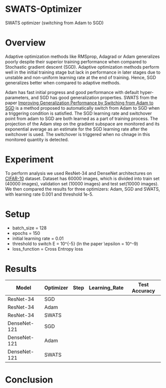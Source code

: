 # SWATS-Optimizer
SWATS optimizer (switching from Adam to SGD)

# Overview
Adaptive optimization methods like RMSprop, Adagrad or Adam generalizes poorly despite their superior training performance when compared to Stochastic gradient descent (SGD). Adaptive optimization methods perform well in the initial training stage but lack in performance in later stages due to unstable and non-uniform learning rate at the end of training. Hence, SGD generalizes better when compared to adaptive methods.

Adam has fast initial progress and good performance with default hyper-parameters, and SGD has good generalization properties. SWATS from the paper [Improving Generalization Performance by Switching from Adam to SGD](https://arxiv.org/pdf/1712.07628.pdf) is a method proposed to automatically switch from Adam to SGD when a triggering condition is satisfied. The SGD learning rate and switchover point from adam to SGD are both learned as a part of training process. The projection of the Adam step on the gradient subspace are monitored and its exponential average as an estimate for the SGD learning rate after the switchover is used. The switchover is triggered when no chnage in this monitored quantity is detected.

# Experiment
To perform analysis we used ResNet-34 and DenseNet architectures on [CIFAR-10](https://www.cs.toronto.edu/~kriz/cifar.html) dataset. Dataset has 60000 images, which is divided into train set (40000 images), validation set (10000 images) and test set(10000 images).
We then compared the results for three optimizers: Adam, SGD and SWATS, with learning rate 0.001 and threshold 1e-5.

# Setup
* batch_size = 128
* epochs = 150
* initial learning rate = 0.01
* threshold to switch Ε = 10^{-5} (In the paper \epsilon = 10^-9)
* loss_function = Cross Entropy loss

# Results
| Model | Optimizer | Step | Learning_Rate | Test Accuracy |
| ----- | --------- | ---- | ------------- | ------------- |
|ResNet-34 | SGD |  |  |  |
|ResNet-34 | Adam |  |  |  |
|ResNet-34 | SWATS |  |  |  |
|DenseNet-121| SGD |  |  |  |
|DenseNet-121| Adam |  |  |  |
|DenseNet-121| SWATS |  |  |  |


# Conclusion 



